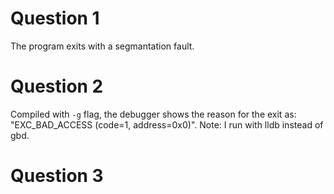 # Question 1

The program exits with a segmantation fault.

# Question 2

Compiled with `-g` flag, the debugger shows
the reason for the exit as:
"EXC_BAD_ACCESS (code=1, address=0x0)".
Note: I run with lldb instead of gbd.

# Question 3


